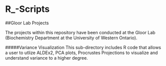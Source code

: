 # R_-Scripts

##Gloor Lab Projects

The projects within this repository have been conducted at the Gloor Lab (Biochemistry Department at the University of Western Ontario).

#####Variance Visualization
This sub-directory includes R code that allows a user to utlize ALDEx2, PCA plots, Procrustes Projections to visualize and understand variance to a higher degree.
